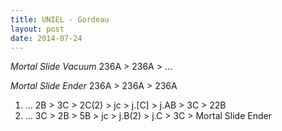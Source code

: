 ```yaml
---
title: UNIEL - Gordeau
layout: post
date: 2014-07-24
---
```


*Mortal Slide Vacuum*
	236A > 236A > ...

*Mortal Slide Ender*
	236A > 236A > 236A

1. ... 2B > 3C > 2C(2) > jc > j.[C] > j.AB > 3C > 22B
2. ... 3C > 2B > 5B > jc > j.B(2) > j.C > 3C > Mortal Slide Ender